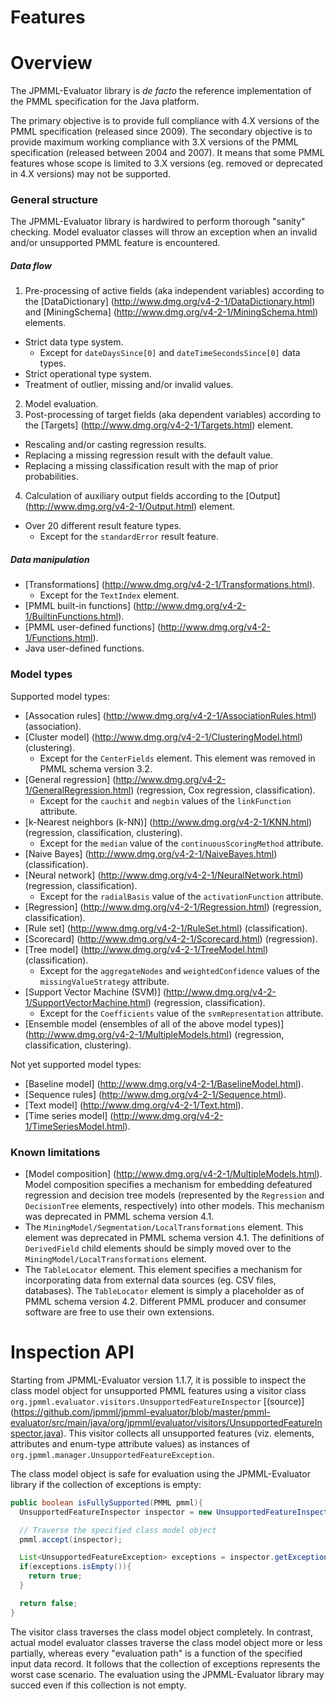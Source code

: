 Features
========

# Overview #

The JPMML-Evaluator library is *de facto* the reference implementation of the PMML specification for the Java platform.

The primary objective is to provide full compliance with 4.X versions of the PMML specification (released since 2009). The secondary objective is to provide maximum working compliance with 3.X versions of the PMML specification (released between 2004 and 2007). It means that some PMML features whose scope is limited to 3.X versions (eg. removed or deprecated in 4.X versions) may not be supported.

### General structure ###

The JPMML-Evaluator library is hardwired to perform thorough "sanity" checking. Model evaluator classes will throw an exception when an invalid and/or unsupported PMML feature is encountered.

##### Data flow #####

1. Pre-processing of active fields (aka independent variables) according to the [DataDictionary] (http://www.dmg.org/v4-2-1/DataDictionary.html) and [MiningSchema] (http://www.dmg.org/v4-2-1/MiningSchema.html) elements.
  * Strict data type system.
    * Except for `dateDaysSince[0]` and `dateTimeSecondsSince[0]` data types.
  * Strict operational type system.
  * Treatment of outlier, missing and/or invalid values.
2. Model evaluation.
3. Post-processing of target fields (aka dependent variables) according to the [Targets] (http://www.dmg.org/v4-2-1/Targets.html) element.
  * Rescaling and/or casting regression results.
  * Replacing a missing regression result with the default value.
  * Replacing a missing classification result with the map of prior probabilities.
4. Calculation of auxiliary output fields according to the [Output] (http://www.dmg.org/v4-2-1/Output.html) element.
  * Over 20 different result feature types.
    * Except for the `standardError` result feature.

##### Data manipulation #####

* [Transformations] (http://www.dmg.org/v4-2-1/Transformations.html).
  * Except for the `TextIndex` element.
* [PMML built-in functions] (http://www.dmg.org/v4-2-1/BuiltinFunctions.html).
* [PMML user-defined functions] (http://www.dmg.org/v4-2-1/Functions.html).
* Java user-defined functions.

### Model types ###

Supported model types:

* [Assocation rules] (http://www.dmg.org/v4-2-1/AssociationRules.html) (association).
* [Cluster model] (http://www.dmg.org/v4-2-1/ClusteringModel.html) (clustering).
  * Except for the `CenterFields` element. This element was removed in PMML schema version 3.2.
* [General regression] (http://www.dmg.org/v4-2-1/GeneralRegression.html) (regression, Cox regression, classification).
  * Except for the `cauchit` and `negbin` values of the `linkFunction` attribute.
* [k-Nearest neighbors (k-NN)] (http://www.dmg.org/v4-2-1/KNN.html) (regression, classification, clustering).
  * Except for the `median` value of the `continuousScoringMethod` attribute.
* [Naive Bayes] (http://www.dmg.org/v4-2-1/NaiveBayes.html) (classification).
* [Neural network] (http://www.dmg.org/v4-2-1/NeuralNetwork.html) (regression, classification).
  * Except for the `radialBasis` value of the `activationFunction` attribute.
* [Regression] (http://www.dmg.org/v4-2-1/Regression.html) (regression, classification).
* [Rule set] (http://www.dmg.org/v4-2-1/RuleSet.html) (classification).
* [Scorecard] (http://www.dmg.org/v4-2-1/Scorecard.html) (regression).
* [Tree model] (http://www.dmg.org/v4-2-1/TreeModel.html) (classification).
  * Except for the `aggregateNodes` and `weightedConfidence` values of the `missingValueStrategy` attribute.
* [Support Vector Machine (SVM)] (http://www.dmg.org/v4-2-1/SupportVectorMachine.html) (regression, classification).
  * Except for the `Coefficients` value of the `svmRepresentation` attribute.
* [Ensemble model (ensembles of all of the above model types)] (http://www.dmg.org/v4-2-1/MultipleModels.html) (regression, classification, clustering).

Not yet supported model types:

* [Baseline model] (http://www.dmg.org/v4-2-1/BaselineModel.html).
* [Sequence rules] (http://www.dmg.org/v4-2-1/Sequence.html).
* [Text model] (http://www.dmg.org/v4-2-1/Text.html).
* [Time series model] (http://www.dmg.org/v4-2-1/TimeSeriesModel.html).

### Known limitations ###

* [Model composition] (http://www.dmg.org/v4-2-1/MultipleModels.html). Model composition specifies a mechanism for embedding defeatured regression and decision tree models (represented by the `Regression` and `DecisionTree` elements, respectively) into other models. This mechanism was deprecated in PMML schema version 4.1.
* The `MiningModel/Segmentation/LocalTransformations` element. This element was deprecated in PMML schema version 4.1. The definitions of `DerivedField` child elements should be simply moved over to the `MiningModel/LocalTransformations` element.
* The `TableLocator` element. This element specifies a mechanism for incorporating data from external data sources (eg. CSV files, databases). The `TableLocator` element is simply a placeholder as of PMML schema version 4.2. Different PMML producer and consumer software are free to use their own extensions.

# Inspection API #

Starting from JPMML-Evaluator version 1.1.7, it is possible to inspect the class model object for unsupported PMML features using a visitor class `org.jpmml.evaluator.visitors.UnsupportedFeatureInspector` [(source)] (https://github.com/jpmml/jpmml-evaluator/blob/master/pmml-evaluator/src/main/java/org/jpmml/evaluator/visitors/UnsupportedFeatureInspector.java). This visitor collects all unsupported features (viz. elements, attributes and enum-type attribute values) as instances of `org.jpmml.manager.UnsupportedFeatureException`.

The class model object is safe for evaluation using the JPMML-Evaluator library if the collection of exceptions is empty:
```java
public boolean isFullySupported(PMML pmml){
  UnsupportedFeatureInspector inspector = new UnsupportedFeatureInspector();

  // Traverse the specified class model object
  pmml.accept(inspector);

  List<UnsupportedFeatureException> exceptions = inspector.getExceptions();
  if(exceptions.isEmpty()){
    return true;
  }

  return false;
}
```

The visitor class traverses the class model object completely. In contrast, actual model evaluator classes traverse the class model object more or less partially, whereas every "evaluation path" is a function of the specified input data record. It follows that the collection of exceptions represents the worst case scenario. The evaluation using the JPMML-Evaluator library may succed even if this collection is not empty.